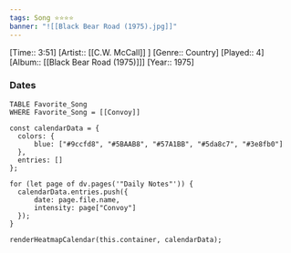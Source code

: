 ```yaml
---
tags: Song ⭐⭐⭐⭐ 
banner: "![[Black Bear Road (1975).jpg]]"
---
```

[Time:: 3:51]
[Artist:: [[C.W. McCall]] ]
[Genre:: Country]
[Played:: 4]
[Album:: [[Black Bear Road (1975)]]]
[Year:: 1975]
### Dates
````dataview
TABLE Favorite_Song
WHERE Favorite_Song = [[Convoy]]
````
  ```dataviewjs
const calendarData = { 
	colors: { 
		blue: ["#9ccfd8", "#5BAAB8", "#57A1BB", "#5da8c7", "#3e8fb0"] 
	}, 
	entries: [] 
}; 

for (let page of dv.pages('"Daily Notes"')) { 
	calendarData.entries.push({ 
		date: page.file.name, 
		intensity: page["Convoy"]
	}); 
} 

renderHeatmapCalendar(this.container, calendarData);
```
